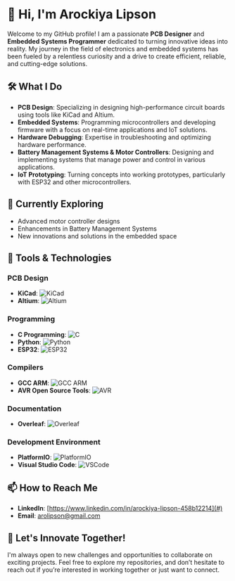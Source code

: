 # 👋 Hi, I'm Arockiya Lipson

Welcome to my GitHub profile! I am a passionate **PCB Designer** and **Embedded Systems Programmer** dedicated to turning innovative ideas into reality. My journey in the field of electronics and embedded systems has been fueled by a relentless curiosity and a drive to create efficient, reliable, and cutting-edge solutions.

## 🛠️ What I Do

- **PCB Design**: Specializing in designing high-performance circuit boards using tools like KiCad and Altium.
- **Embedded Systems**: Programming microcontrollers and developing firmware with a focus on real-time applications and IoT solutions.
- **Hardware Debugging**: Expertise in troubleshooting and optimizing hardware performance.
- **Battery Management Systems & Motor Controllers**: Designing and implementing systems that manage power and control in various applications.
- **IoT Prototyping**: Turning concepts into working prototypes, particularly with ESP32 and other microcontrollers.

## 🌱 Currently Exploring

- Advanced motor controller designs
- Enhancements in Battery Management Systems
- New innovations and solutions in the embedded space

## 🔧 Tools & Technologies

### PCB Design
- **KiCad**: ![KiCad](https://img.shields.io/badge/KiCad-314CB0?style=for-the-badge&logo=kicad&logoColor=white)
- **Altium**: ![Altium](https://img.shields.io/badge/Altium-333333?style=for-the-badge&logo=altiumdesigner&logoColor=white)

### Programming
- **C Programming**: ![C](https://img.shields.io/badge/C-00599C?style=for-the-badge&logo=c&logoColor=white)
- **Python**: ![Python](https://img.shields.io/badge/Python-3776AB?style=for-the-badge&logo=python&logoColor=white)
- **ESP32**: ![ESP32](https://img.shields.io/badge/ESP32-000000?style=for-the-badge&logo=espressif&logoColor=white)

### Compilers
- **GCC ARM**: ![GCC ARM](https://img.shields.io/badge/GCC_ARM-007396?style=for-the-badge&logo=gnu&logoColor=white)
- **AVR Open Source Tools**: ![AVR](https://img.shields.io/badge/AVR-00979D?style=for-the-badge&logo=atmel&logoColor=white)

### Documentation
- **Overleaf**: ![Overleaf](https://img.shields.io/badge/Overleaf-47A141?style=for-the-badge&logo=overleaf&logoColor=white)

### Development Environment
- **PlatformIO**: ![PlatformIO](https://img.shields.io/badge/PlatformIO-FF7F00?style=for-the-badge&logo=platformio&logoColor=white)
- **Visual Studio Code**: ![VSCode](https://img.shields.io/badge/VSCode-007ACC?style=for-the-badge&logo=visualstudiocode&logoColor=white)

## 📫 How to Reach Me

- **LinkedIn**: [https://www.linkedin.com/in/arockiya-lipson-458b12214](#)
- **Email**: arolipson@gmail.com

## 🚀 Let's Innovate Together!

I'm always open to new challenges and opportunities to collaborate on exciting projects. Feel free to explore my repositories, and don’t hesitate to reach out if you’re interested in working together or just want to connect.
